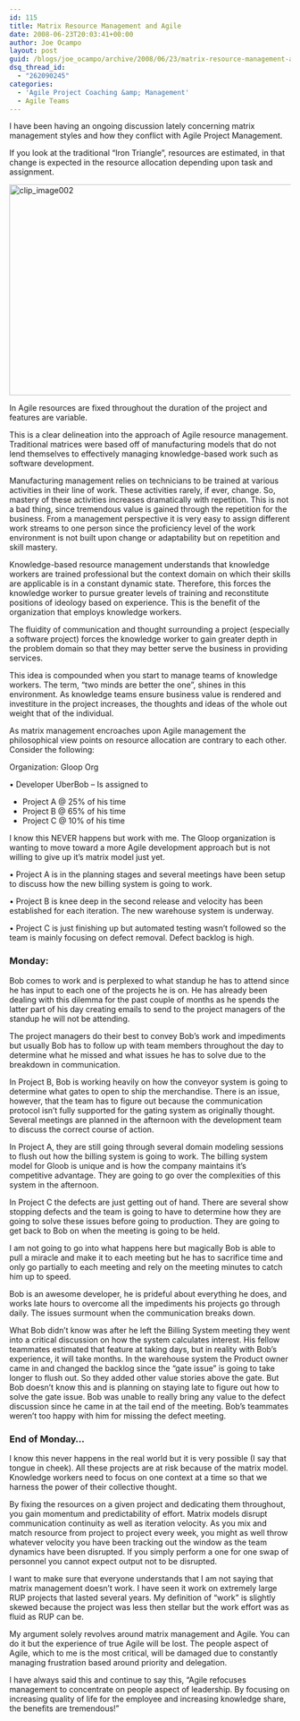 ```yaml
---
id: 115
title: Matrix Resource Management and Agile
date: 2008-06-23T20:03:41+00:00
author: Joe Ocampo
layout: post
guid: /blogs/joe_ocampo/archive/2008/06/23/matrix-resource-management-and-agile.aspx
dsq_thread_id:
  - "262090245"
categories:
  - 'Agile Project Coaching &amp; Management'
  - Agile Teams
---
```

I have been having an ongoing discussion lately concerning matrix management styles and how they conflict with Agile Project Management. 

If you look at the traditional &#8220;Iron Triangle&#8221;, resources are estimated, in that change is expected in the resource allocation depending upon task and assignment. 

[<img style="border-right: 0px;border-top: 0px;border-left: 0px;border-bottom: 0px" height="377" alt="clip_image002" src="http://lostechies.com/joeocampo/files/2011/03MatrixResourceManagementandAgile_E1B7/clip_image002_thumb.png" width="640" border="0" />](http://lostechies.com/joeocampo/files/2011/03MatrixResourceManagementandAgile_E1B7/clip_image002_2.png) 

In Agile resources are fixed throughout the duration of the project and features are variable. 

This is a clear delineation into the approach of Agile resource management. Traditional matrices were based off of manufacturing models that do not lend themselves to effectively managing knowledge-based work such as software development. 

Manufacturing management relies on technicians to be trained at various activities in their line of work. These activities rarely, if ever, change. So, mastery of these activities increases dramatically with repetition. This is not a bad thing, since tremendous value is gained through the repetition for the business. From a management perspective it is very easy to assign different work streams to one person since the proficiency level of the work environment is not built upon change or adaptability but on repetition and skill mastery. 

Knowledge-based resource management understands that knowledge workers are trained professional but the context domain on which their skills are applicable is in a constant dynamic state. Therefore, this forces the knowledge worker to pursue greater levels of training and reconstitute positions of ideology based on experience. This is the benefit of the organization that employs knowledge workers. 

The fluidity of communication and thought surrounding a project (especially a software project) forces the knowledge worker to gain greater depth in the problem domain so that they may better serve the business in providing services. 

This idea is compounded when you start to manage teams of knowledge workers. The term, &#8220;two minds are better the one&#8221;, shines in this environment. As knowledge teams ensure business value is rendered and investiture in the project increases, the thoughts and ideas of the whole out weight that of the individual. 

As matrix management encroaches upon Agile management the philosophical view points on resource allocation are contrary to each other. Consider the following: 

Organization: Gloop Org 

• Developer UberBob – Is assigned to 

  * Project A @ 25% of his time
  * Project B @ 65% of his time
  * Project C @ 10% of his time

I know this NEVER happens but work with me. The Gloop organization is wanting to move toward a more Agile development approach but is not willing to give up it&#8217;s matrix model just yet. 

• Project A is in the planning stages and several meetings have been setup to discuss how the new billing system is going to work. 

• Project B is knee deep in the second release and velocity has been established for each iteration. The new warehouse system is underway. 

• Project C is just finishing up but automated testing wasn&#8217;t followed so the team is mainly focusing on defect removal. Defect backlog is high. 

### Monday:

Bob comes to work and is perplexed to what standup he has to attend since he has input to each one of the projects he is on. He has already been dealing with this dilemma for the past couple of months as he spends the latter part of his day creating emails to send to the project managers of the standup he will not be attending. 

The project managers do their best to convey Bob&#8217;s work and impediments but usually Bob has to follow up with team members throughout the day to determine what he missed and what issues he has to solve due to the breakdown in communication. 

In Project B, Bob is working heavily on how the conveyor system is going to determine what gates to open to ship the merchandise. There is an issue, however, that the team has to figure out because the communication protocol isn&#8217;t fully supported for the gating system as originally thought. Several meetings are planned in the afternoon with the development team to discuss the correct course of action. 

In Project A, they are still going through several domain modeling sessions to flush out how the billing system is going to work. The billing system model for Gloob is unique and is how the company maintains it&#8217;s competitive advantage. They are going to go over the complexities of this system in the afternoon. 

In Project C the defects are just getting out of hand. There are several show stopping defects and the team is going to have to determine how they are going to solve these issues before going to production. They are going to get back to Bob on when the meeting is going to be held. 

I am not going to go into what happens here but magically Bob is able to pull a miracle and make it to each meeting but he has to sacrifice time and only go partially to each meeting and rely on the meeting minutes to catch him up to speed. 

Bob is an awesome developer, he is prideful about everything he does, and works late hours to overcome all the impediments his projects go through daily. The issues surmount when the communication breaks down. 

What Bob didn&#8217;t know was after he left the Billing System meeting they went into a critical discussion on how the system calculates interest. His fellow teammates estimated that feature at taking days, but in reality with Bob&#8217;s experience, it will take months. In the warehouse system the Product owner came in and changed the backlog since the “gate issue” is going to take longer to flush out. So they added other value stories above the gate. But Bob doesn&#8217;t know this and is planning on staying late to figure out how to solve the gate issue. Bob was unable to really bring any value to the defect discussion since he came in at the tail end of the meeting. Bob&#8217;s teammates weren&#8217;t too happy with him for missing the defect meeting. 

### End of Monday…

I know this never happens in the real world but it is very possible (I say that tongue in cheek). All these projects are at risk because of the matrix model. Knowledge workers need to focus on one context at a time so that we harness the power of their collective thought. 

By fixing the resources on a given project and dedicating them throughout, you gain momentum and predictability of effort. Matrix models disrupt communication continuity as well as iteration velocity. As you mix and match resource from project to project every week, you might as well throw whatever velocity you have been tracking out the window as the team dynamics have been disrupted. If you simply perform a one for one swap of personnel you cannot expect output not to be disrupted. 

I want to make sure that everyone understands that I am not saying that matrix management doesn’t work. I have seen it work on extremely large RUP projects that lasted several years. My definition of “work” is slightly skewed because the project was less then stellar but the work effort was as fluid as RUP can be. 

My argument solely revolves around matrix management and Agile. You can do it but the experience of true Agile will be lost. The people aspect of Agile, which to me is the most critical, will be damaged due to constantly managing frustration based around priority and delegation. 

I have always said this and continue to say this, “Agile refocuses management to concentrate on people aspect of leadership. By focusing on increasing quality of life for the employee and increasing knowledge share, the benefits are tremendous!”
